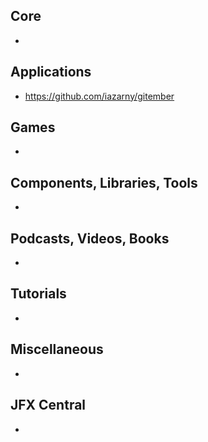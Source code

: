 ## Core

* 

## Applications

* https://github.com/iazarny/gitember

## Games

* 

## Components, Libraries, Tools

*

## Podcasts, Videos, Books

*

## Tutorials

*

## Miscellaneous

*

## JFX Central

* 
